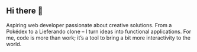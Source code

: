 ## Hi there 👋
Aspiring web developer passionate about creative solutions.
From a Pokédex to a Lieferando clone – I turn ideas into functional applications.
For me, code is more than work; it’s a tool to bring a bit more interactivity to the world.
<!--
**alexderrusse98/Aspiring web developer passionate about creative solutions.
From a Pokédex to a Lieferando clone – I turn ideas into functional applications.
For me, code is more than work; it’s a tool to bring a bit more interactivity to the world.alexderrusse98** is a ✨ _special_ ✨ repository because its `README.md` (this file) appears on your GitHub profile.

Here are some ideas to get you started:

- 🔭 I’m currently working on ...
- 🌱 I’m currently learning ...
- 👯 I’m looking to collaborate on ...
- 🤔 I’m looking for help with ...
- 💬 Ask me about ...
- 📫 How to reach me: ...
- 😄 Pronouns: ...
- ⚡ Fun fact: ...
-->
